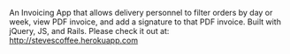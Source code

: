 An Invoicing App that allows delivery personnel to filter orders by day or week, view PDF invoice, and add a signature to that PDF invoice. Built with jQuery, JS, and Rails. Please check it out at: http://stevescoffee.herokuapp.com
